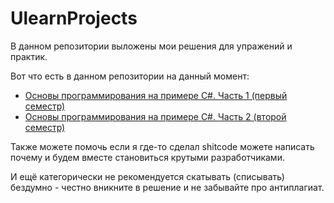 #  UlearnProjects

В данном репозитории выложены мои решения для упражений и практик.

Вот что есть в данном репозитории на данный момент:
- [Основы программирования на примере C#. Часть 1 (первый семестр)](https://github.com/ve3xone/UlearnProjects/blob/main/1-semester/README.md)
- [Основы программирования на примере C#. Часть 2 (второй семестр)](https://github.com/ve3xone/UlearnProjects/tree/main/2-semester/README.md)

Также можете помочь если я где-то сделал shitcode можете написать почему и будем вместе становиться крутыми разработчиками.

И ещё категорически не рекомендуется скатывать (списывать) бездумно - честно вникните в решение и не забывайте про антиплагиат.
